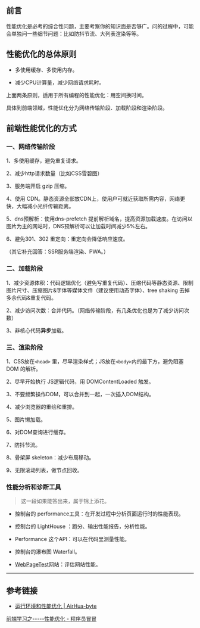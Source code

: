 ## 前言

性能优化是必考的综合性问题，主要考察你的知识面是否够广。问的过程中，可能会单独问一些细节问题：比如防抖节流、大列表渲染等等。

## 性能优化的总体原则

- 多使用缓存、多使用内存。

- 减少CPU计算量，减少网络请求耗时。

上面两条原则，适用于所有编程的性能优化：用空间换时间。

具体到前端领域，性能优化分为网络传输阶段、加载阶段和渲染阶段。

## 前端性能优化的方式

### 一、网络传输阶段

1、多使用缓存，避免重复请求。

2、减少http请求数量（比如CSS雪碧图）

3、服务端开启 gzip 压缩。

4、使用 CDN。静态资源全部放CDN上，使用户可就近获取所需内容，网络更快，大幅减小光纤传输距离。

5、dns预解析：使用dns-prefetch 提前解析域名，提高资源加载速度。在访问以图片为主的网站时，DNS预解析可以让加载时间减少5%左右。

6、避免301、302 重定向：重定向会降低响应速度。

（其它补充回答：SSR服务端渲染、PWA。）

### 二、加载阶段

1、减少资源体积：代码逻辑优化（避免写重复代码）、压缩代码等静态资源、限制图片尺寸、压缩图片&字体等媒体文件（建议使用动态字体）、tree shaking 去掉多余代码&重复代码。

2、减少访问次数：合并代码。（网络传输阶段，有几条优化也是为了减少访问次数）

3、非核心代码**异步**加载。

### 三、渲染阶段

1、CSS放在`<head>` 里，尽早渲染样式；JS放在`<body>`内的最下方，避免阻塞 DOM 的解析。

2、尽早开始执行 JS逻辑代码，用 DOMContentLoaded 触发。

3、不要频繁操作DOM，可以合并到一起，一次插入DOM结构。

4、减少浏览器的重绘和重排。

5、图片懒加载。

6、对DOM查询进行缓存。

7、防抖节流。

8、骨架屏 skeleton：减少布局移动。

9、无限滚动列表，做节点回收。

### 性能分析和诊断工具

> 这一段如果能答出来，属于锦上添花。

- 控制台的 performance工具：在开发过程中分析页面运行时的性能表现。

- 控制台的 LightHouse ：跑分、输出性能报告，分析性能。

- Performance 这个API：可以在代码里测量性能。

- 控制台的瀑布图 Waterfall。

- [WebPageTest](https://www.webpagetest.org)网站：评估网站性能。


---

## 参考链接

- [运行环境和性能优化 | AirHua-byte](https://huabyte.com/docs/notes/other/2022020801.html#%E8%BF%90%E8%A1%8C%E7%8E%AF%E5%A2%83%E5%92%8C%E6%80%A7%E8%83%BD%E4%BC%98%E5%8C%96)

[前端学习之-----性能优化 - 程序员冒冒](https://www.cnblogs.com/zhaoyingzhen/p/14746070.html)